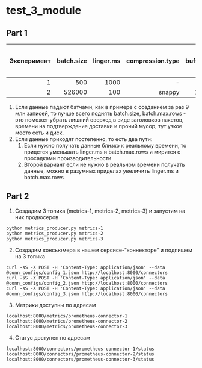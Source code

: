 # test_3_module

## Part 1

| Эксперимент | batch.size | linger.ms | compression.type | buffer.memory | batch.max.rows | Source Record Write Rate (кops/sec) |
|------------:|-----------:|----------:|-----------------:|--------------:|---------------:|------------------------------------:|
|           1 |        500 |      1000 |                - |      33554432 |            100 |                                   5 |
|           2 |     526000 |       100 |           snappy |     134217728 |           1000 |                                 162 |

1. Если данные падают батчами, как в примере с созданием за раз 9 млн записей, то лучше всего поднять batch.size,
batch.max.rows - это поможет убрать лишний оверхед в виде заголовков пакетов, времени на подтверждение доставки и
прочий мусор, тут узкое место сеть и диск.
2. Если данные приходят постепенно, то есть два пути:
   1. Если нужно получать данные близко к реальному времени, то придется уменьшать linger.ms и batch.max.rows и
   мирится с просадками производительности
   2. Второй вариант если не нужно в реальном времени получать данные, можно в разумных приделах увеличить linger.ms и
   batch.max.rows



## Part 2
1. Создадим 3 топика (metrics-1, metrics-2, metrics-3) и запустим на них продюсеров
```shell
python metrics_producer.py metrics-1
python metrics_producer.py metrics-2
python metrics_producer.py metrics-3
```
2. Создадим консьюмера в нашем серсисе-"коннекторе" и подпишем на 3 топика
```shell
curl -sS -X POST -H 'Content-Type: application/json' --data @conn_configs/config_1.json http://localhost:8000/connectors
curl -sS -X POST -H 'Content-Type: application/json' --data @conn_configs/config_2.json http://localhost:8000/connectors
curl -sS -X POST -H 'Content-Type: application/json' --data @conn_configs/config_3.json http://localhost:8000/connectors
```
3. Метрики доступны по адресам
```
localhost:8000/metrics/prometheus-connector-1
localhost:8000/metrics/prometheus-connector-2
localhost:8000/metrics/prometheus-connector-3
```
4. Статус доступен по адресам
```
localhost:8000/connectors/prometheus-connector-1/status
localhost:8000/connectors/prometheus-connector-2/status
localhost:8000/connectors/prometheus-connector-3/status
```
